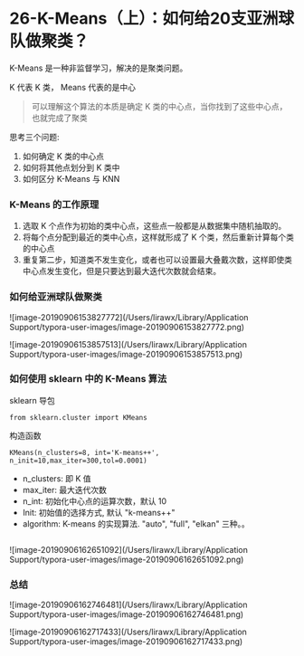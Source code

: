# 26-K-Means（上）：如何给20支亚洲球队做聚类？



K-Means 是一种非监督学习，解决的是聚类问题。

K 代表 K 类， Means 代表的是中心

> 可以理解这个算法的本质是确定 K 类的中心点，当你找到了这些中心点，也就完成了聚类



思考三个问题:

1. 如何确定 K 类的中心点
2. 如何将其他点划分到 K 类中
3. 如何区分 K-Means 与 KNN



### K-Means 的工作原理

1. 选取 K 个点作为初始的类中心点，这些点一般都是从数据集中随机抽取的。
2. 将每个点分配到最近的类中心点，这样就形成了 K 个类，然后重新计算每个类的中心点
3. 重复第二步，知道类不发生变化，或者也可以设置最大叠戴次数，这样即使类中心点发生变化，但是只要达到最大迭代次数就会结束。



### 如何给亚洲球队做聚类



![image-20190906153827772](/Users/lirawx/Library/Application Support/typora-user-images/image-20190906153827772.png)

![image-20190906153857513](/Users/lirawx/Library/Application Support/typora-user-images/image-20190906153857513.png)



### 如何使用 sklearn 中的 K-Means 算法

sklearn 导包

`from sklearn.cluster import KMeans`

构造函数

`KMeans(n_clusters=8, int='K-means++', n_init=10,max_iter=300,tol=0.0001)`

* n_clusters: 即 K 值
* max_iter: 最大迭代次数
* n_int: 初始化中心点的运算次数，默认 10
* Init: 初始值的选择方式, 默认 "k-means++"
* algorithm: K-means 的实现算法. "auto", "full", "elkan" 三种。。



```python

```

![image-20190906162651092](/Users/lirawx/Library/Application Support/typora-user-images/image-20190906162651092.png)



### 总结

![image-20190906162746481](/Users/lirawx/Library/Application Support/typora-user-images/image-20190906162746481.png)

![image-20190906162717433](/Users/lirawx/Library/Application Support/typora-user-images/image-20190906162717433.png)

